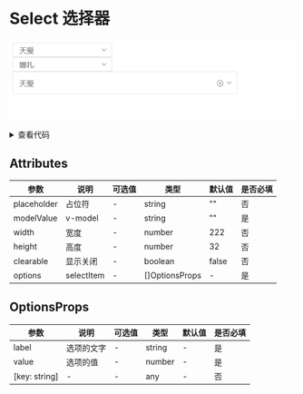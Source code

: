 # Select 选择器


![alt](./../../public/component/select.png)

<details>
<summary>查看代码</summary>

```vue
<template>
  <Select :options="options" v-model="selectvalue"></Select>
  <Select :options="options" v-model="selectvalue2" clearable></Select>
  <Select :options="options" v-model="selectvalue" clearable :width="500" :height="50"></Select>
</template>

<script lang="ts" setup>
import { Select } from "zgy-ui";
import { ref } from "vue";

const selectvalue = ref("1")
const selectvalue2 = ref("2")

const options = ref([
  {
    label:"天爱",
    value:1
  },
  {
    label:"娜扎",
    value:2
  },
])

</script>
```

</details>


## Attributes

| 参数| 说明 |可选值|类型|默认值| 是否必填|
|-----| -------|-----|---|-------|----|
| placeholder| 占位符 | - |string | "" |否|
| modelValue| v-model | - |string | "" |是|
| width| 宽度 | - |number | 222 |否|
| height| 高度 | - |number | 32 |否|
| clearable| 显示关闭 | - |boolean | false |否|
| options| selectItem | - | []OptionsProps | - |是|

## OptionsProps

| 参数| 说明 |可选值|类型|默认值| 是否必填|
|-----| -------|-----|---|-------|----|
| label| 选项的文字 | - |string | - |是|
| value| 选项的值 | - | number | - |是|
| [key: string]| - | - | any | - |否|

